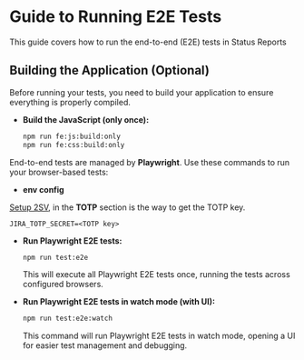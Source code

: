 # Guide to Running E2E Tests

This guide covers how to run the end-to-end (E2E) tests in Status Reports

## Building the Application (Optional)

Before running your tests, you need to build your application to ensure everything is properly compiled.

- **Build the JavaScript (only once):**

  ```bash
  npm run fe:js:build:only
  npm run fe:css:build:only
  ```

End-to-end tests are managed by **Playwright**. Use these commands to run your browser-based tests:

- **env config**

[Setup 2SV](https://confluence.atlassian.com/cloudkb/emailed-otp-marketplace-partners-automation-guide-for-e2e-end-to-end-testing-using-two-step-verification-2sv-mfa-2fa-1456346710.html), in the **TOTP** section is the way to get the TOTP key.

```
JIRA_TOTP_SECRET=<TOTP key>
```

- **Run Playwright E2E tests:**

  ```bash
  npm run test:e2e
  ```

  This will execute all Playwright E2E tests once, running the tests across configured browsers.

- **Run Playwright E2E tests in watch mode (with UI):**
  ```bash
  npm run test:e2e:watch
  ```
  This command will run Playwright E2E tests in watch mode, opening a UI for easier test management and debugging.

